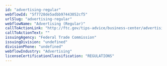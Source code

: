 ```yaml
---
id: "advertising-regular"
webflowId: "5f7728de5adbb97443052cf5"
urlSlug: "advertising-regular"
webflowName: "Advertising (Regular)"
callToActionLink: "http://ftc.gov/tips-advice/business-center/advertising-and-marketing"
callToActionText: ""
issuingAgency: "Federal Trade Commission"
issuingDivision: "undefined"
divisionPhone: "undefined"
webflowIndustry: "Advertising"
licenseCertificationClassification: "REGULATIONS"
---
```

